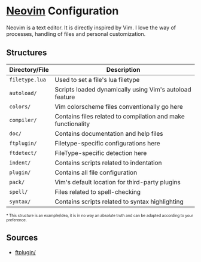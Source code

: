 # [Neovim](https://neovim.io) Configuration

Neovim is a text editor. It is directly inspired by Vim. I love the way of processes, handling of files and personal customization.

## Structures

|  Directory/File  |                         Description                          |
|------------------|--------------------------------------------------------------|
| `filetype.lua`   | Used to set a file's lua filetype                            |
| `autoload/`      | Scripts loaded dynamically using Vim's autoload feature      |
| `colors/`        | Vim colorscheme files conventionally go here                 |
| `compiler/`      | Contains files related to compilation and make functionality |
| `doc/`           | Contains documentation and help files                        |
| `ftplugin/`      | Filetype-specific configurations here                        |
| `ftdetect/`      | FileType-specific detection here                             |
| `indent/`        | Contains scripts related to indentation                      |
| `plugin/`        | Contains all file configuration                              |
| `pack/`          | Vim's default location for third-party plugins               |
| `spell/`         | Files related to spell-checking                              |
| `syntax/`        | Contains scripts related to syntax highlighting              |

<font size="1">* This structure is an example/idea, it is in no way an absolute truth and can be adapted according to your preference.</font>

## Sources

- [ftplugin/](https://www.ejmastnak.com/tutorials/vim-latex/ftplugin/)